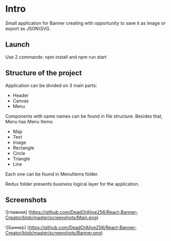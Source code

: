 # Intro

Small application for Banner creating with opportunity to save it as image or export as JSON\SVG.

## Launch

Use 2 commands: npm install and npm run start

## Structure of the project

Application can be divided on 3 main parts:
+ Header
+ Canvas
+ Menu

Components with same names can be found in file structure. Besides that, Menu has Menu Items:
+ Map
+ Text
+ Image
+ Rectangle
+ Circle
+ Triangle
+ Line

Each one can be found in MenuItems folder.

Redux folder presents business logical layer for the application.

## Screenshots

![главная] (https://github.com/DeadOrAlive256/React-Banner-Creator/blob/master/screenshots/Main.png)

![Баннер] (https://github.com/DeadOrAlive256/React-Banner-Creator/blob/master/screenshots/Banner.png)



